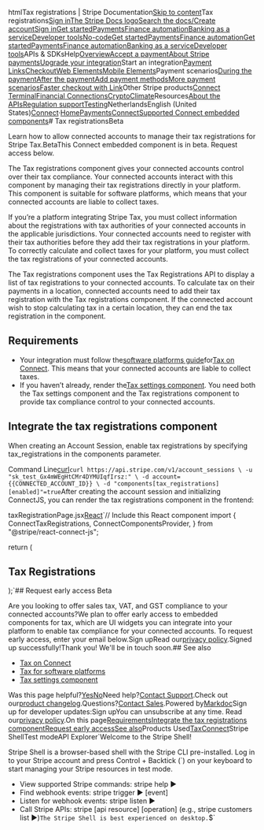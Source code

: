 htmlTax registrations | Stripe Documentation[Skip to content](#main-content)Tax registrations[Sign in](https://dashboard.stripe.com/login?redirect=https%3A%2F%2Fdocs.stripe.com%2Fconnect%2Fsupported-embedded-components%2Ftax-registrations)[The Stripe Docs logo](/)[Search the docs/](#)[Create account](https://dashboard.stripe.com/register/connect)[Sign in](https://dashboard.stripe.com/login?redirect=https%3A%2F%2Fdocs.stripe.com%2Fconnect%2Fsupported-embedded-components%2Ftax-registrations)[Get started](/get-started)[Payments](/payments)[Finance automation](/finance-automation)[Banking as a service](/financial-services)[Developer tools](/development)[No-code](/no-code)[Get started](/get-started)[Payments](/payments)[Finance automation](/finance-automation)[](#)[Get started](/get-started)[Payments](/payments)[Finance automation](/finance-automation)[Banking as a service](/financial-services)[Developer tools](/development)[](#)APIs & SDKsHelp[Overview](/docs/payments)[Accept a payment](#)[About Stripe payments](#)[Upgrade your integration](/docs/payments/upgrades)Start an integration[Payment Links](#)[Checkout](#)[Web Elements](#)[Mobile Elements](#)Payment scenarios[During the payment](#)[After the payment](#)[Add payment methods](#)[More payment scenarios](#)[Faster checkout with Link](#)Other Stripe products[Connect](#)
[Terminal](#)[Financial Connections](#)[Crypto](#)[Climate](#)Resources[About the APIs](#)[Regulation support](#)[Testing](/docs/testing)NetherlandsEnglish (United States)[](#)[](#)[Connect](/connect)·[Home](/docs)[Payments](/docs/payments)[Connect](/docs/connect)[Supported Connect embedded components](/docs/connect/supported-embedded-components)# Tax registrationsBeta

Learn how to allow connected accounts to manage their tax registrations for Stripe Tax.BetaThis Connect embedded component is in beta. Request access below.

The Tax registrations component gives your connected accounts control over their tax compliance. Your connected accounts interact with this component by managing their tax registrations directly in your platform. This component is suitable for software platforms, which means that your connected accounts are liable to collect taxes.

If you’re a platform integrating Stripe Tax, you must collect information about the registrations with tax authorities of your connected accounts in the applicable jurisdictions. Your connected accounts need to register with their tax authorities before they add their tax registrations in your platform. To correctly calculate and collect taxes for your platform, you must collect the tax registrations of your connected accounts.

The Tax registrations component uses the Tax Registrations API to display a list of tax registrations to your connected accounts. To calculate tax on their payments in a location, connected accounts need to add their tax registration with the Tax registrations component. If the connected account wish to stop calculating tax in a certain location, they can end the tax registration in the component.

## Requirements

- Your integration must follow the[software platforms guide](/tax/tax-for-platforms)for[Tax on Connect](/tax/connect). This means that your connected accounts are liable to collect taxes.
- If you haven’t already, render the[Tax settings component](/connect/supported-embedded-components/tax-settings). You need both the Tax settings component and the Tax registrations component to provide tax compliance control to your connected accounts.

## Integrate the tax registrations component

When creating an Account Session, enable tax registrations by specifying tax_registrations in the components parameter.

Command Line[curl](#)`curl https://api.stripe.com/v1/account_sessions \
  -u "sk_test_Gx4mWEgHtCMr4DYMUIqfIrsz:" \
  -d account={{CONNECTED_ACCOUNT_ID}} \
  -d "components[tax_registrations][enabled]"=true`After creating the account session and initializing ConnectJS, you can render the tax registrations component in the frontend:

taxRegistrationPage.jsx[React](#)`// Include this React component
import {
  ConnectTaxRegistrations,
  ConnectComponentsProvider,
} from "@stripe/react-connect-js";

return (
  <ConnectComponentsProvider connectInstance={stripeConnectInstance}>
    <div>
      <h2>Tax Registrations</h2>
      <ConnectTaxRegistrations />
    </div>
  </ConnectComponentsProvider>
);`## Request early access  Beta

Are you looking to offer sales tax, VAT, and GST compliance to your connected accounts?We plan to offer early access to embedded components for tax, which are UI widgets you can integrate into your platform to enable tax compliance for your connected accounts. To request early access, enter your email below.Sign upRead our[privacy policy](https://stripe.com/privacy).Signed up successfully!Thank you! We'll be in touch soon.## See also

- [Tax on Connect](/tax/connect)
- [Tax for software platforms](/tax/tax-for-platforms)
- [Tax settings component](/connect/supported-embedded-components/tax-settings)

Was this page helpful?[Yes](#)[No](#)Need help?[Contact Support](https://support.stripe.com/).Check out our[product changelog](https://stripe.com/blog/changelog).Questions?[Contact Sales](https://stripe.com/contact/sales).Powered by[Markdoc](https://markdoc.dev)Sign up for developer updates:Sign upYou can unsubscribe at any time. Read our[privacy policy](https://stripe.com/privacy).On this page[Requirements](#requirements)[Integrate the tax registrations component](#integration)[Request early access](#request-access)[See also](#see-also)Products Used[Tax](/tax)[Connect](/connect)Stripe ShellTest modeAPI Explorer[](https://stripe.com/docs/stripe-cli#install)`Welcome to the Stripe Shell!

Stripe Shell is a browser-based shell with the Stripe CLI pre-installed. Log in to your
Stripe account and press Control + Backtick (`) on your keyboard to start managing your Stripe
resources in test mode.

- View supported Stripe commands: stripe help ▶️
- Find webhook events: stripe trigger ▶️ [event]
- Listen for webhook events: stripe listen ▶
- Call Stripe APIs: stripe [api resource] [operation] (e.g., stripe customers list ▶️)`The Stripe Shell is best experienced on desktop.`$`